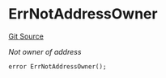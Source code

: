 # ErrNotAddressOwner
[Git Source](https://github.com/Crossbell-Box/Crossbell-Contracts/blob/4ba4e225416bca003567c0e6ae31b9c6258df17e/contracts/libraries/Error.sol)

*Not owner of address*


```solidity
error ErrNotAddressOwner();
```

